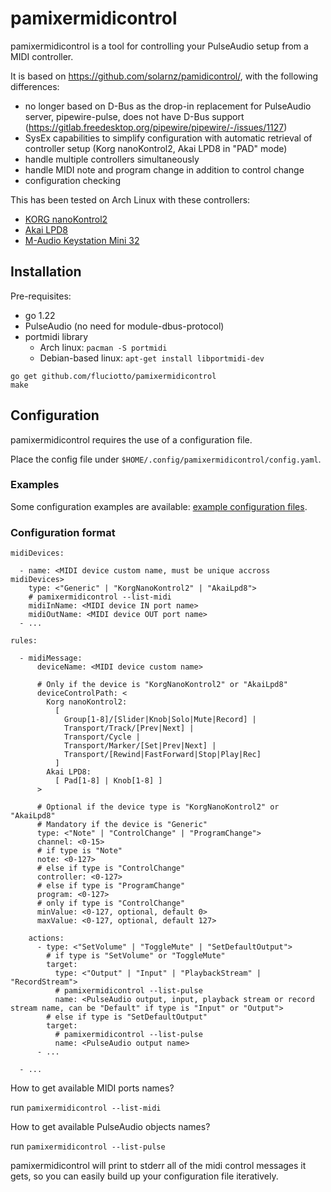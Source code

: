 # pamixermidicontrol

pamixermidicontrol is a tool for controlling your PulseAudio setup from a MIDI controller.

It is based on https://github.com/solarnz/pamidicontrol/, with the following differences:
- no longer based on D-Bus as the drop-in replacement for PulseAudio server, pipewire-pulse, does not have D-Bus support (https://gitlab.freedesktop.org/pipewire/pipewire/-/issues/1127)
- SysEx capabilities to simplify configuration with automatic retrieval of controller setup (Korg nanoKontrol2, Akai LPD8 in "PAD" mode)
- handle multiple controllers simultaneously
- handle MIDI note and program change in addition to control change
- configuration checking

This has been tested on Arch Linux with these controllers:
- [KORG nanoKontrol2](https://www.korg.com/us/products/computergear/nanokontrol2/)
- [Akai LPD8](https://www.akaipro.com/lpd8.html)
- [M-Audio Keystation Mini 32](https://www.m-audio.com/keystation-mini32-mk3)

## Installation

Pre-requisites:
- go 1.22
- PulseAudio (no need for module-dbus-protocol)
- portmidi library
    - Arch linux: `pacman -S portmidi`
    - Debian-based linux: `apt-get install libportmidi-dev`

```
go get github.com/fluciotto/pamixermidicontrol
make
```

## Configuration

pamixermidicontrol requires the use of a configuration file.

Place the config file under `$HOME/.config/pamixermidicontrol/config.yaml`.

### Examples

Some configuration examples are available: [example configuration files](https://github.com/fluciotto/pamixermidicontrol/tree/master/config-examples).

### Configuration format

```
midiDevices:

  - name: <MIDI device custom name, must be unique accross midiDevices>
    type: <"Generic" | "KorgNanoKontrol2" | "AkaiLpd8">
    # pamixermidicontrol --list-midi
    midiInName: <MIDI device IN port name>
    midiOutName: <MIDI device OUT port name>
  - ...

rules:

  - midiMessage:
      deviceName: <MIDI device custom name>

      # Only if the device is "KorgNanoKontrol2" or "AkaiLpd8"
      deviceControlPath: <
        Korg nanoKontrol2:
          [
            Group[1-8]/[Slider|Knob|Solo|Mute|Record] |
            Transport/Track/[Prev|Next] |
            Transport/Cycle |
            Transport/Marker/[Set|Prev|Next] |
            Transport/[Rewind|FastForward|Stop|Play|Rec]
          ]
        Akai LPD8:
          [ Pad[1-8] | Knob[1-8] ]
      >

      # Optional if the device type is "KorgNanoKontrol2" or "AkaiLpd8"
      # Mandatory if the device is "Generic"
      type: <"Note" | "ControlChange" | "ProgramChange">
      channel: <0-15>
      # if type is "Note"
      note: <0-127>
      # else if type is "ControlChange"
      controller: <0-127>
      # else if type is "ProgramChange"
      program: <0-127>
      # only if type is "ControlChange"
      minValue: <0-127, optional, default 0>
      maxValue: <0-127, optional, default 127>

    actions:
      - type: <"SetVolume" | "ToggleMute" | "SetDefaultOutput">
        # if type is "SetVolume" or "ToggleMute"
        target:
          type: <"Output" | "Input" | "PlaybackStream" | "RecordStream">
          # pamixermidicontrol --list-pulse
          name: <PulseAudio output, input, playback stream or record stream name, can be "Default" if type is "Input" or "Output">
        # else if type is "SetDefaultOutput"
        target:
          # pamixermidicontrol --list-pulse
          name: <PulseAudio output name>
      - ...

  - ...
```

How to get available MIDI ports names?

run `pamixermidicontrol --list-midi`

How to get available PulseAudio objects names?

run `pamixermidicontrol --list-pulse`

pamixermidicontrol will print to stderr all of the midi control messages it gets, so you can easily build up your configuration file iteratively.
